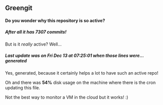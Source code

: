 ## Greengit

#### Do you wonder why this repository is so active?

##### After all it has 7307 commits!

But is it *really* active? Well...

##### Last update was on Fri Dec 13 at 07:25:01 when those lines were... generated

Yes, generated, because it certainly helps a lot to have such an active repo!

Oh and there was **54%** disk usage on the machine
where there is the cron updating this file.

Not the best way to monitor a VM in the cloud but it works! :)
